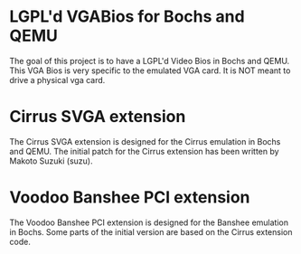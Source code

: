 # LGPL'd VGABios for Bochs and QEMU

The goal of this project is to have a LGPL'd Video Bios in Bochs and QEMU.
This VGA Bios is very specific to the emulated VGA card.
It is NOT meant to drive a physical vga card.


# Cirrus SVGA extension

The Cirrus SVGA extension is designed for the Cirrus emulation in Bochs and
QEMU. The initial patch for the Cirrus extension has been written by Makoto
Suzuki (suzu).


# Voodoo Banshee PCI extension

The Voodoo Banshee PCI extension is designed for the Banshee emulation in Bochs.
Some parts of the initial version are based on the Cirrus extension code.
